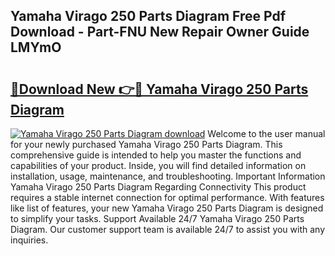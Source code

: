 ## Yamaha Virago 250 Parts Diagram Free Pdf Download - Part-FNU New Repair Owner Guide LMYmO

# <h2><a href="http://dfquzai.blite.top/?on=Yamaha+Virago+250+Parts+Diagram">🔗Download New 👉🔴 Yamaha Virago 250 Parts Diagram</a></h2>

[![Yamaha Virago 250 Parts Diagram download](https://i.imgur.com/lujVjoI.png)](http://dfquzai.blite.top/?on=Yamaha+Virago+250+Parts+Diagram)
Welcome to the user manual for your newly purchased Yamaha Virago 250 Parts Diagram. This comprehensive guide is intended to help you master the functions and capabilities of your product. Inside, you will find detailed information on installation, usage, maintenance, and troubleshooting. Important Information Yamaha Virago 250 Parts Diagram Regarding Connectivity This product requires a stable internet connection for optimal performance. With features like list of features, your new Yamaha Virago 250 Parts Diagram is designed to simplify your tasks. Support Available 24/7 Yamaha Virago 250 Parts Diagram. Our customer support team is available 24/7 to assist you with any inquiries.
